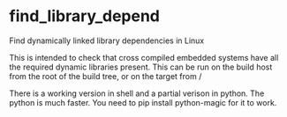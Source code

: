 # find_library_depend
Find dynamically linked library dependencies in Linux

This is intended to check that cross compiled embedded systems have all the required dynamic libraries present.
This can be run on the build host from the root of the build tree, or on the target from /

There is a working version in shell and a partial verison in python.
The python is much faster. You need to pip install python-magic for it to work.
